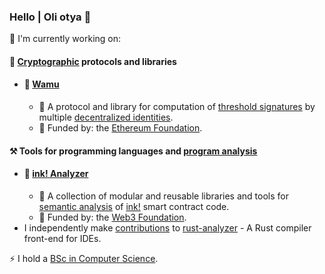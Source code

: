 ### Hello | Oli otya 👋

🔭 I'm currently working on:

#### 🔑 [Cryptographic](https://en.wikipedia.org/wiki/Cryptography) protocols and libraries
- #### 🚀 [Wamu](https://wamu.tech)
  - 📖 A protocol and library for computation of [threshold signatures](https://en.wikipedia.org/wiki/Threshold_cryptosystem#Methodology) by multiple [decentralized identities](https://ethereum.org/en/decentralized-identity/#what-are-decentralized-identifiers).
  - 🌱 Funded by: the [Ethereum Foundation](https://esp.ethereum.foundation/).

#### ⚒️ Tools for programming languages and [program analysis](https://en.wikipedia.org/wiki/Program_analysis)
- #### 🚀 [ink! Analyzer](https://analyze.ink)
  - 📖 A collection of modular and reusable libraries and tools for [semantic analysis](https://en.wikipedia.org/wiki/Compiler#Front_end) of [ink!](https://use.ink/) smart contract code.
  - 🌱 Funded by: the [Web3 Foundation](https://web3.foundation/).
- I independently make [contributions](https://github.com/rust-lang/rust-analyzer/pulls?q=is%3Apr+author%3Adavidsemakula) to [rust-analyzer](https://github.com/rust-lang/rust-analyzer) - A Rust compiler front-end for IDEs.

⚡ I hold a [BSc in Computer Science](https://cis.mak.ac.ug/).